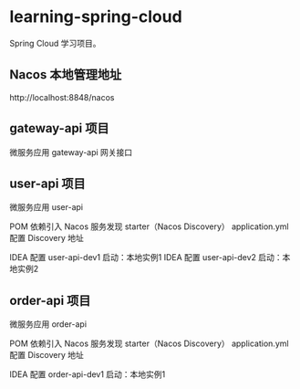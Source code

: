 # learning-spring-cloud
Spring Cloud 学习项目。


## Nacos 本地管理地址
http://localhost:8848/nacos

## gateway-api 项目

微服务应用 gateway-api 网关接口



## user-api 项目

微服务应用 user-api

POM 依赖引入 Nacos 服务发现 starter（Nacos Discovery） 
application.yml 配置 Discovery 地址

IDEA 配置 user-api-dev1 启动：本地实例1
IDEA 配置 user-api-dev2 启动：本地实例2

## order-api 项目

微服务应用 order-api

POM 依赖引入 Nacos 服务发现 starter（Nacos Discovery）
application.yml 配置 Discovery 地址

IDEA 配置 order-api-dev1 启动：本地实例1


